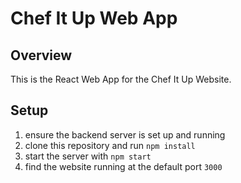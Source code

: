 # Chef It Up Web App

## Overview
This is the React Web App for the Chef It Up Website. 

## Setup
1. ensure the backend server is set up and running
2. clone this repository and run `npm install`
3. start the server with `npm start`
4. find the website running at the default port `3000`

